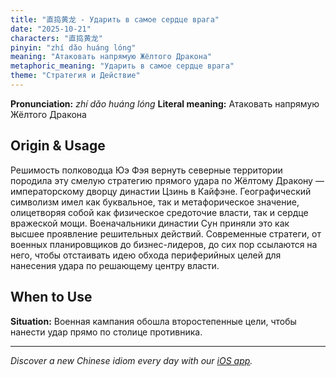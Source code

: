 ```yaml
---
title: "直捣黄龙 - Ударить в самое сердце врага"
date: "2025-10-21"
characters: "直捣黄龙"
pinyin: "zhí dǎo huáng lóng"
meaning: "Атаковать напрямую Жёлтого Дракона"
metaphoric_meaning: "Ударить в самое сердце врага"
theme: "Стратегия и Действие"
---
```


**Pronunciation:** *zhí dǎo huáng lóng*
**Literal meaning:** Атаковать напрямую Жёлтого Дракона

## Origin & Usage

Решимость полководца Юэ Фэя вернуть северные территории породила эту смелую стратегию прямого удара по Жёлтому Дракону — императорскому дворцу династии Цзинь в Кайфэне. Географический символизм имел как буквальное, так и метафорическое значение, олицетворяя собой как физическое средоточие власти, так и сердце вражеской мощи. Военачальники династии Сун приняли это как высшее проявление решительных действий. Современные стратеги, от военных планировщиков до бизнес-лидеров, до сих пор ссылаются на него, чтобы отстаивать идею обхода периферийных целей для нанесения удара по решающему центру власти.

## When to Use

**Situation:** Военная кампания обошла второстепенные цели, чтобы нанести удар прямо по столице противника.

---

*Discover a new Chinese idiom every day with our [iOS app](https://apps.apple.com/us/app/daily-chinese-idioms/id6740611324).*

